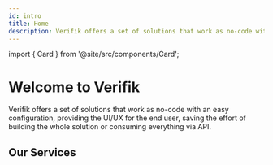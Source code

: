 ```yaml
---
id: intro
title: Home
description: Verifik offers a set of solutions that work as no-code with an easy configuration, providing the UI/UX for the end user, saving the effort of building the whole solution or consuming everything via API
---
```


import { Card } from '@site/src/components/Card';

# Welcome to Verifik

Verifik offers a set of solutions that work as no-code with an easy configuration, providing the UI/UX for the end user, saving the effort of building the whole solution or consuming everything via API.

## Our Services

<div className="row">
  <div className="col col--6">
    <Card
      title="Database Screening"
      description="Data validation (customers, companies, vehicles) from multiple global sources. The ideal solution for KYC/KYB, AML and more, ensuring the integrity and authenticity of your end-user data."
      image="/img/services/database-screening.png"
      link="/smartcheck"
    />
  </div>
  <div className="col col--6">
    <Card
      title="SmartAccess"
      description="A no-code solution to manage access to your platform securely and efficiently. By combining OTP codes and facial recognition with liveness detection, we offer a fast and hassle-free login experience."
      image="/img/services/smartaccess.png"
      link="/smartaccess"
    />
  </div>
</div>

<div className="row">
  <div className="col col--6">
    <Card
      title="Access"
      description="Everything that Smart Access has to offer but on the API level, giving the flexibility to code a custom solution based on your company needs."
      image="/img/services/access.png"
      link="/access"
    />
  </div>
  <div className="col col--6">
    <Card
      title="SmartEnroll"
      description="Perform a complete user onboarding process with advanced identity verification technologies such as facial recognition, ID Validations & Background checks, ensuring secure and effective registration."
      image="/img/services/smartenroll.png"
      link="/smartenroll"
    />
  </div>
</div>

<div className="row">
  <div className="col col--6">
    <Card
      title="Enroll"
      description="This solution includes everything that SmartEnroll does but on the API level, giving the flexibility to code a custom solution based on your company needs."
      image="/img/services/enroll.png"
      link="/enroll"
    />
  </div>
</div>
